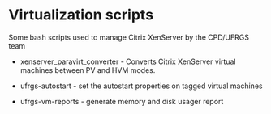 Virtualization scripts
==============

Some bash scripts used to manage Citrix XenServer by the CPD/UFRGS team

* xenserver_paravirt_converter - Converts Citrix XenServer virtual machines between PV and HVM modes.

* ufrgs-autostart - set the autostart properties on tagged virtual machines

* ufrgs-vm-reports - generate memory and disk usager report
